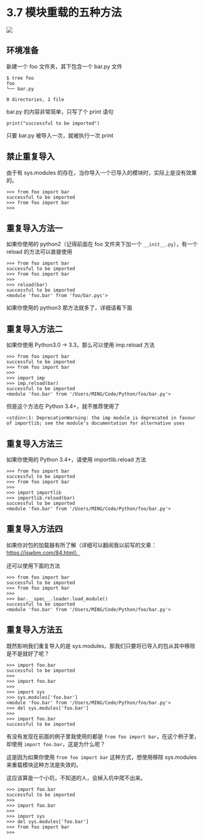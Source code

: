# 3.7 模块重载的五种方法

![](http://image.iswbm.com/20200804124133.png)

## 环境准备

新建一个 foo 文件夹，其下包含一个 bar.py 文件

```
$ tree foo
foo
└── bar.py

0 directories, 1 file
```

bar.py 的内容非常简单，只写了个 print 语句

```
print("successful to be imported")
```

只要 bar.py 被导入一次，就被执行一次 print

## 禁止重复导入

由于有 sys.modules 的存在，当你导入一个已导入的模块时，实际上是没有效果的。

```
>>> from foo import bar
successful to be imported
>>> from foo import bar
>>>
```

## 重复导入方法一

如果你使用的 python2（记得前面在 foo 文件夹下加一个 `__init__.py`），有一个 reload 的方法可以直接使用

```
>>> from foo import bar
successful to be imported
>>> from foo import bar
>>>
>>> reload(bar)
successful to be imported
<module 'foo.bar' from 'foo/bar.pyc'>
```

如果你使用的 python3 那方法就多了，详细请看下面

## 重复导入方法二

如果你使用 Python3.0 -> 3.3，那么可以使用 imp.reload 方法

```
>>> from foo import bar
successful to be imported
>>> from foo import bar
>>>
>>> import imp
>>> imp.reload(bar)
successful to be imported
<module 'foo.bar' from '/Users/MING/Code/Python/foo/bar.py'>
```

但是这个方法在 Python 3.4+，就不推荐使用了

```
<stdin>:1: DeprecationWarning: the imp module is deprecated in favour of importlib; see the module's documentation for alternative uses
```

## 重复导入方法三

如果你使用的 Python 3.4+，请使用 importlib.reload 方法

```
>>> from foo import bar
successful to be imported
>>> from foo import bar
>>>
>>> import importlib
>>> importlib.reload(bar)
successful to be imported
<module 'foo.bar' from '/Users/MING/Code/Python/foo/bar.py'>
```

## 重复导入方法四

如果你对包的加载器有所了解（详细可以翻阅我以前写的文章：https://iswbm.com/84.html）

还可以使用下面的方法

```
>>> from foo import bar
successful to be imported
>>> from foo import bar
>>>
>>> bar.__spec__.loader.load_module()
successful to be imported
<module 'foo.bar' from '/Users/MING/Code/Python/foo/bar.py'>
```

## 重复导入方法五

既然影响我们重复导入的是 sys.modules，那我们只要将已导入的包从其中移除是不是就好了呢？

```
>>> import foo.bar
successful to be imported
>>>
>>> import foo.bar
>>>
>>> import sys
>>> sys.modules['foo.bar']
<module 'foo.bar' from '/Users/MING/Code/Python/foo/bar.py'>
>>> del sys.modules['foo.bar']
>>>
>>> import foo.bar
successful to be imported
```

有没有发现在前面的例子里我使用的都是 `from foo import bar`，在这个例子里，却使用 `import foo.bar`，这是为什么呢？

这是因为如果你使用 `from foo import bar` 这种方式，想使用移除 sys.modules 来重载模块这种方法是失效的。

这应该算是一个小坑，不知道的人，会掉入坑中爬不出来。

```
>>> import foo.bar
successful to be imported
>>>
>>> import foo.bar
>>>
>>> import sys
>>> del sys.modules['foo.bar']
>>> from foo import bar
>>>
```



